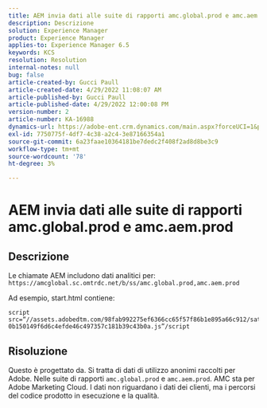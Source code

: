 ```yaml
---
title: AEM invia dati alle suite di rapporti amc.global.prod e amc.aem.prod
description: Descrizione
solution: Experience Manager
product: Experience Manager
applies-to: Experience Manager 6.5
keywords: KCS
resolution: Resolution
internal-notes: null
bug: false
article-created-by: Gucci Paull
article-created-date: 4/29/2022 11:08:07 AM
article-published-by: Gucci Paull
article-published-date: 4/29/2022 12:00:08 PM
version-number: 2
article-number: KA-16988
dynamics-url: https://adobe-ent.crm.dynamics.com/main.aspx?forceUCI=1&pagetype=entityrecord&etn=knowledgearticle&id=ca7ac9a4-acc7-ec11-a7b6-0022480a10ee
exl-id: 7750775f-4df7-4c38-a2c4-3e87166354a1
source-git-commit: 6a23faae10364181be7dedc2f408f2ad8d8be3c9
workflow-type: tm+mt
source-wordcount: '78'
ht-degree: 3%

---
```


# AEM invia dati alle suite di rapporti amc.global.prod e amc.aem.prod

## Descrizione



Le chiamate AEM includono dati analitici per: `https://amcglobal.sc.omtrdc.net/b/ss/amc.global.prod,amc.aem.prod`

Ad esempio, start.html contiene:

```
script src=“//assets.adobedtm.com/98fab992275ef6366cc65f57f86b1e895a66c912/satelliteLib-0b150149f6d6c4efde46c497357c181b39c43b0a.js”/script
```




## Risoluzione



Questo è progettato da. Si tratta di dati di utilizzo anonimi raccolti per Adobe. Nelle suite di rapporti `amc.global.prod` e `amc.aem.prod`. AMC sta per Adobe Marketing Cloud. I dati non riguardano i dati dei clienti, ma i percorsi del codice prodotto in esecuzione e la qualità.
